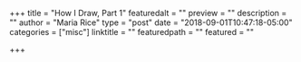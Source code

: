 +++
title = "How I Draw, Part 1"
featuredalt = ""
preview = ""
description = ""
author = "Maria Rice"
type = "post"
date = "2018-09-01T10:47:18-05:00"
categories = ["misc"]
linktitle = ""
featuredpath = ""
featured = ""

+++

